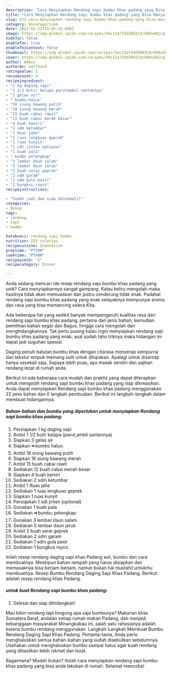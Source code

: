 ```yaml
---
description: "Cara Menyiapkan Rendang sapi bumbu khas padang yang Bisa Manjain Lidah"
title: "Cara Menyiapkan Rendang sapi bumbu khas padang yang Bisa Manjain Lidah"
slug: 471-cara-menyiapkan-rendang-sapi-bumbu-khas-padang-yang-bisa-manjain-lidah
category: Uncategorized
date: 2022-05-22T19:05:52.686Z
image: https://img-global.cpcdn.com/recipes/56c13a719d380319/680x482cq70/rendang-sapi-bumbu-khas-padang-foto-resep-utama.jpg
hideToc: false
enableToc: true
enableTocContent: false
thumbnail: https://img-global.cpcdn.com/recipes/56c13a719d380319/680x482cq70/rendang-sapi-bumbu-khas-padang-foto-resep-utama.jpg
cover: https://img-global.cpcdn.com/recipes/56c13a719d380319/680x482cq70/rendang-sapi-bumbu-khas-padang-foto-resep-utama.jpg
author: Admin
authorAv: notfound
ratingvalue: 3
reviewcount: 4
recipeingredient:
- "1 kg daging sapi"
- "1 1/2 butir kelapa parutambil santannya"
- "3 gelas air"
- " bumbu halus"
- "16 siung bawang putih"
- "18 siung bawang merah"
- "15 buah cabai rawit"
- "12 buah cabai merah besar"
- "4 buah kemiri"
- "2 sdm ketumbar"
- "1 Ruas jahe"
- "1 ruas lengkuas geprek"
- "1 ruas kunyit"
- "1 sdt jinten optional"
- "1 buah pala"
- " bumbu pelengkap"
- "3 lembar daun salam"
- "5 lembar daun jeruk"
- "2 buah serai geprek"
- "2 sdm garam"
- "1 sdm gula pasir"
- "1 bungkus royco"
recipeinstructions:

- "Sudah jadi dan siap dinikmati!"
categories:
- Resep
tags:
- rendang
- sapi
- bumbu

katakunci: rendang sapi bumbu 
nutrition: 233 calories
recipecuisine: Indonesian
preptime: "PT39M"
cooktime: "PT48M"
recipeyield: "1"
recipecategory: Dinner

---
```





Anda sedang mencari ide resep rendang sapi bumbu khas padang yang unik? Cara menyiapkannya sangat gampang. Kalau keliru mengolah maka hasilnya tidak akan memuaskan dan justru cenderung tidak enak. Padahal rendang sapi bumbu khas padang yang enak selayaknya mempunyai aroma dan rasa yang bisa memancing selera Kita.





Ada beberapa hal yang sedikit banyak mempengaruhi kualitas rasa dari rendang sapi bumbu khas padang, pertama dari jenis bahan, kemudian pemilihan bahan segar dan Bagus, hingga cara mengolah dan menghidangkannya. Tak perlu pusing kalau ingin menyiapkan rendang sapi bumbu khas padang yang enak,      asal sudah tahu triknya maka hidangan ini dapat jadi suguhan spesial.














Daging penuh balutan bumbu khas dengan citarasa menyerap sempurna dan tekstur empuk memang sulit untuk dilupakan. Apalagi untuk disantap hanya sesekali saja. Supaya lebih puas, ayo masak sendiri dan sajikan rendang lezat di rumah anda.






Berikut ini ada beberapa cara mudah dan praktis yang dapat diterapkan untuk mengolah rendang sapi bumbu khas padang yang siap dikreasikan. Anda dapat menyiapkan Rendang sapi bumbu khas padang menggunakan 22 jenis bahan dan 0 langkah pembuatan. Berikut ini langkah-langkah dalam membuat hidangannya.

<!--inarticleads1-->

##### Bahan-bahan dan bumbu yang diperlukan untuk menyiapkan Rendang sapi bumbu khas padang:

1. Persiapkan 1 kg daging sapi
1. Ambil 1 1/2 butir kelapa (parut,ambil santannya)
1. Siapkan 3 gelas air
1. Siapkan  ⏩bumbu halus:
1. Ambil 16 siung bawang putih
1. Siapkan 18 siung bawang merah
1. Ambil 15 buah cabai rawit
1. Sediakan 12 buah cabai merah besar
1. Siapkan 4 buah kemiri
1. Sediakan 2 sdm ketumbar
1. Ambil 1 Ruas jahe
1. Sediakan 1 ruas lengkuas geprek
1. Siapkan 1 ruas kunyit
1. Persiapkan 1 sdt jinten (optional)
1. Gunakan 1 buah pala
1. Sediakan  ⏩bumbu pelengkap:
1. Gunakan 3 lembar daun salam
1. Sediakan 5 lembar daun jeruk
1. Ambil 2 buah serai geprek
1. Sediakan 2 sdm garam
1. Sediakan 1 sdm gula pasir
1. Sediakan 1 bungkus royco


Inilah resep rendang daging sapi khas Padang asli, bumbu dan cara membuatnya. Meskipun bahan rempah yang harus disiapkan dan memasaknya bisa berjam-berjam, namun bukan hal mustahil untukmu membuatnya. Resep Bumbu Rendang Daging Sapi Khas Padang. Berikut adalah resep rendang khas Padang. 

<!--inarticleads2-->

#####  untuk buat Rendang sapi bumbu khas padang:


1. Selesai dan siap dihidangkan!

Mau bikin rendang tapi bingung apa saja bumbunya? Makanan khas Sumatera Barat, andalan setiap rumah makan Padang, dan menjadi kebanggaan masyarakat Minangkabau ini, salah satu rahasianya adalah karena bumbu rendang menggunakan. Langkah-Langkah Membuat Bumbu Rendang Daging Sapi Khas Padang. Pertama-tama, Anda perlu menghaluskan semua bahan-bahan yang sudah disebutkan sebelumnya. Usahakan untuk menghaluskan bumbu sampai halus agar kuah rendang yang dihasilkan lebih nikmat dan lezat. 

Bagaimana? Mudah bukan? Itulah cara menyiapkan rendang sapi bumbu khas padang yang bisa anda lakukan di rumah. Selamat mencoba!
